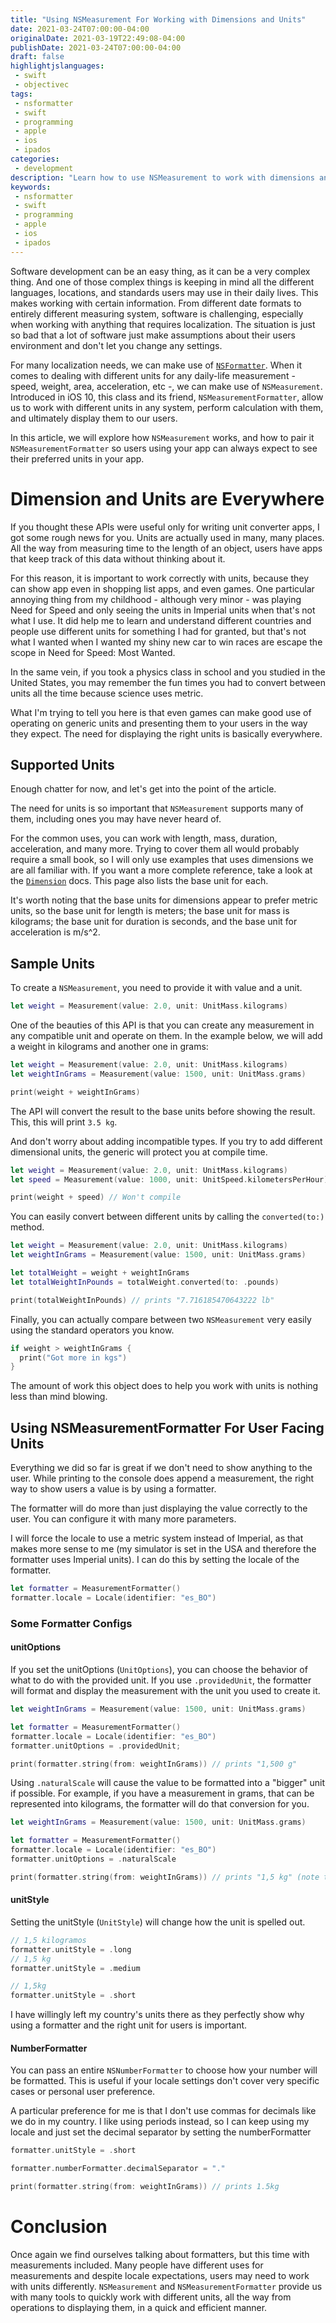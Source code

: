 ```yaml
---
title: "Using NSMeasurement For Working with Dimensions and Units"
date: 2021-03-24T07:00:00-04:00
originalDate: 2021-03-19T22:49:08-04:00
publishDate: 2021-03-24T07:00:00-04:00
draft: false
highlightjslanguages:
 - swift
 - objectivec
tags:
 - nsformatter
 - swift
 - programming
 - apple
 - ios
 - ipados
categories:
 - development
description: "Learn how to use NSMeasurement to work with dimensions and units."
keywords:
 - nsformatter
 - swift
 - programming
 - apple
 - ios
 - ipados
---
```


Software development can be an easy thing, as it can be a very complex thing. And one of those complex things is keeping in mind all the different languages, locations, and standards users may use in their daily lives. This makes working with certain information. From different date formats to entirely different measuring system, software is challenging, especially when working with anything that requires localization. The situation is just so bad that a lot of software just make assumptions about their users environment and don't let you change any settings.

For many localization needs, we can make use of [`NSFormatter`](https://www.andyibanez.com/tags/nsformatter/). When it comes to dealing with different units for any daily-life measurement - speed, weight, area, acceleration, etc -, we can make use of `NSMeasurement`. Introduced in iOS 10, this class and its friend, `NSMeasurementFormatter`, allow us to work with different units in any system, perform calculation with them, and ultimately display them to our users.

In this article, we will explore how `NSMeasurement` works, and how to pair it `NSMeasurementFormatter` so users using your app can always expect to see their preferred units in your app.

# Dimension and Units are Everywhere

If you thought these APIs were useful only for writing unit converter apps, I got some rough news for you. Units are actually used in many, many places. All the way from measuring time to the length of an object, users have apps that keep track of this data without thinking about it.

For this reason, it is important to work correctly with units, because they can show app even in shopping list apps, and even games. One particular annoying thing from my childhood - although very minor - was playing Need for Speed and only seeing the units in Imperial units when that's not what I use. It did help me to learn and understand different countries and people use different units for something I had for granted, but that's not what I wanted when I wanted my shiny new car to win races are escape the scope in Need for Speed: Most Wanted.

In the same vein, if you took a physics class in school and you studied in the United States, you may remember the fun times you had to convert between units all the time because science uses metric.

What I'm trying to tell you here is that even games can make good use of operating on generic units and presenting them to your users in the way they expect. The need for displaying the right units is basically everywhere.

## Supported Units

Enough chatter for now, and let's get into the point of the article.

The need for units is so important that `NSMeasurement` supports many of them, including ones you may have never heard of.

For the common uses, you can work with length, mass, duration, acceleration, and many more. Trying to cover them all would probably require a small book, so I will only use examples that uses dimensions we are all familiar with. If you want a more complete reference, take a look at the [`Dimension`](https://developer.apple.com/documentation/foundation/dimension) docs. This page also lists the base unit for each.

It's worth noting that the base units for dimensions appear to prefer metric units, so the base unit for length is meters; the base unit for mass is kilograms; the base unit for duration is seconds, and the base unit for acceleration is m/s^2.

## Sample Units

To create a `NSMeasurement`, you need to provide it with value and a unit.

```swift
let weight = Measurement(value: 2.0, unit: UnitMass.kilograms)
```

One of the beauties of this API is that you can create any measurement in any compatible unit and operate on them. In the example below, we will add a weight in kilograms and another one in grams:

```swift
let weight = Measurement(value: 2.0, unit: UnitMass.kilograms)
let weightInGrams = Measurement(value: 1500, unit: UnitMass.grams)

print(weight + weightInGrams)
```

The API will convert the result to the base units before showing the result. This, this will print `3.5 kg`.

And don't worry about adding incompatible types. If you try to add different dimensional units, the generic will protect you at compile time.

```swift
let weight = Measurement(value: 2.0, unit: UnitMass.kilograms)
let speed = Measurement(value: 1000, unit: UnitSpeed.kilometersPerHour)

print(weight + speed) // Won't compile
```

You can easily convert between different units by calling the `converted(to:)` method.

```swift
let weight = Measurement(value: 2.0, unit: UnitMass.kilograms)
let weightInGrams = Measurement(value: 1500, unit: UnitMass.grams)

let totalWeight = weight + weightInGrams
let totalWeightInPounds = totalWeight.converted(to: .pounds)

print(totalWeightInPounds) // prints "7.716185470643222 lb"
```

Finally, you can actually compare between two `NSMeasurement` very easily using the standard operators you know.

```swift
if weight > weightInGrams {
  print("Got more in kgs")
}
```

The amount of work this object does to help you work with units is nothing less than mind blowing.

## Using NSMeasurementFormatter For User Facing Units

Everything we did so far is great if we don't need to show anything to the user. While printing to the console does append a measurement, the right way to show users a value is by using a formatter.

The formatter will do more than just displaying the value correctly to the user. You can configure it with many more parameters.

I will force the locale to use a metric system instead of Imperial, as that makes more sense to me (my simulator is set in the USA and therefore the formatter uses Imperial units). I can do this by setting the locale of the formatter.

```swift
let formatter = MeasurementFormatter()
formatter.locale = Locale(identifier: "es_BO")
```

### Some Formatter Configs

#### unitOptions

If you set the unitOptions (`UnitOptions`), you can choose the behavior of what to do with the provided unit. If you use `.providedUnit`, the formatter will format and display the measurement with the unit you used to create it.

```swift
let weightInGrams = Measurement(value: 1500, unit: UnitMass.grams)

let formatter = MeasurementFormatter()
formatter.locale = Locale(identifier: "es_BO")
formatter.unitOptions = .providedUnit;

print(formatter.string(from: weightInGrams)) // prints "1,500 g"
```

Using `.naturalScale` will cause the value to be formatted into a "bigger" unit if possible. For example, if you have a measurement in grams, that can be represented into kilograms, the formatter will do that conversion for you.

```swift
let weightInGrams = Measurement(value: 1500, unit: UnitMass.grams)

let formatter = MeasurementFormatter()
formatter.locale = Locale(identifier: "es_BO")
formatter.unitOptions = .naturalScale

print(formatter.string(from: weightInGrams)) // prints "1,5 kg" (note that in Bolivia we use a comma to separate decimals, not thousands).
```

#### unitStyle

Setting the unitStyle (`UnitStyle`) will change how the unit is spelled out.

```swift
// 1,5 kilogramos
formatter.unitStyle = .long
// 1,5 kg
formatter.unitStyle = .medium

// 1,5kg
formatter.unitStyle = .short
```

I have willingly left my country's units there as they perfectly show why using a formatter and the right unit for users is important.

#### NumberFormatter

You can pass an entire `NSNumberFormatter` to choose how your number will be formatted. This is useful if your locale settings don't cover very specific cases or personal user preference.

A particular preference for me is that I don't use commas for decimals like we do in my country. I like using periods instead, so I can keep using my locale and just set the decimal separator by setting the numberFormatter

```swift
formatter.unitStyle = .short

formatter.numberFormatter.decimalSeparator = "."

print(formatter.string(from: weightInGrams)) // prints 1.5kg
```

# Conclusion

Once again we find ourselves talking about formatters, but this time with measurements included. Many people have different uses for measurements and despite locale expectations, users may need to work with units differently. `NSMeasurement` and `NSMeasurementFormatter` provide us with many tools to quickly work with different units, all the way from operations to displaying them, in a quick and efficient manner.

